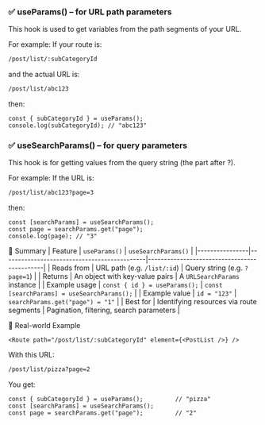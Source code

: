 ### ✅ useParams() – for URL path parameters
This hook is used to get variables from the path segments of your URL.

For example:
If your route is:

```bash
/post/list/:subCategoryId
```

and the actual URL is:

```bash
/post/list/abc123
```

then:

```tsx
const { subCategoryId } = useParams();
console.log(subCategoryId); // "abc123"
```

### ✅ useSearchParams() – for query parameters
This hook is for getting values from the query string (the part after ?).

For example:
If the URL is:

```bash
/post/list/abc123?page=3
```

then:

```tsx
const [searchParams] = useSearchParams();
const page = searchParams.get("page");
console.log(page); // "3"
```

🔁 Summary
| Feature        | `useParams()`                              | `useSearchParams()`                        |
|----------------|---------------------------------------------|---------------------------------------------|
| Reads from     | URL path (e.g. `/list/:id`)                 | Query string (e.g. `?page=1`)               |
| Returns        | An object with key-value pairs              | A `URLSearchParams` instance                |
| Example usage  | `const { id } = useParams();`               | `const [searchParams] = useSearchParams();` |
| Example value  | `id = "123"`                                | `searchParams.get("page") = "1"`            |
| Best for       | Identifying resources via route segments    | Pagination, filtering, search parameters    |

👀 Real-world Example
```tsx
<Route path="/post/list/:subCategoryId" element={<PostList />} />
```
With this URL:

```bash
/post/list/pizza?page=2
```
You get:

```tsx
const { subCategoryId } = useParams();         // "pizza"
const [searchParams] = useSearchParams();
const page = searchParams.get("page");         // "2"
```